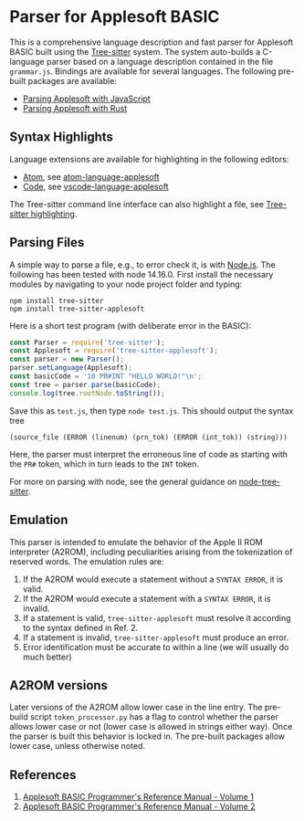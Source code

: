 Parser for Applesoft BASIC
==========================

This is a comprehensive language description and fast parser for Applesoft BASIC built using the [Tree-sitter](https://tree-sitter.github.io/tree-sitter/) system.  The system auto-builds a C-language parser based on a language description contained in the file `grammar.js`.  Bindings are available for several languages.  The following pre-built packages are available:

* [Parsing Applesoft with JavaScript](https://www.npmjs.com/package/tree-sitter-applesoft)
* [Parsing Applesoft with Rust](https://crates.io/crates/tree-sitter-applesoft)

Syntax Highlights
-----------------

Language extensions are available for highlighting in the following editors:

* [Atom](https://atom.io), see [atom-language-applesoft](https://github.com/dfgordon/atom-language-applesoft)
* [Code](https://code.visualstudio.com/), see [vscode-language-applesoft](https://github.com/dfgordon/vscode-language-applesoft)

The Tree-sitter command line interface can also highlight a file, see [Tree-sitter highlighting](https://tree-sitter.github.io/tree-sitter/syntax-highlighting).

Parsing Files
-------------

A simple way to parse a file, e.g., to error check it, is with [Node.js](https://nodejs.org/en/). The following has been tested with node 14.16.0.  First install the necessary modules by navigating to your node project folder and typing:
```
npm install tree-sitter
npm install tree-sitter-applesoft
```
Here is a short test program (with deliberate error in the BASIC):
```js
const Parser = require('tree-sitter');
const Applesoft = require('tree-sitter-applesoft');
const parser = new Parser();
parser.setLanguage(Applesoft);
const basicCode = '10 PR#INT "HELLO WORLD!"\n';
const tree = parser.parse(basicCode);
console.log(tree.rootNode.toString());
```
Save this as `test.js`, then type `node test.js`.  This should output the syntax tree
```
(source_file (ERROR (linenum) (prn_tok) (ERROR (int_tok)) (string)))
```
Here, the parser must interpret the erroneous line of code as starting with the `PR#` token, which in turn leads to the `INT` token.

For more on parsing with node, see the general guidance on [node-tree-sitter](https://github.com/tree-sitter/node-tree-sitter).

Emulation
---------

This parser is intended to emulate the behavior of the Apple II ROM interpreter (A2ROM), including peculiarities arising from the tokenization of reserved words.  The emulation rules are:

1. If the A2ROM would execute a statement without a `SYNTAX ERROR`, it is valid.
2. If the A2ROM would execute a statement with a `SYNTAX ERROR`, it is invalid.
3. If a statement is valid, `tree-sitter-applesoft` must resolve it according to the syntax defined in Ref. 2.
4. If a statement is invalid, `tree-sitter-applesoft` must produce an error.
5. Error identification must be accurate to within a line (we will usually do much better)

A2ROM versions
--------------

Later versions of the A2ROM allow lower case in the line entry.  The pre-build script `token_processor.py` has a flag to control whether the parser allows lower case or not (lower case is allowed in strings either way).  Once the parser is built this behavior is locked in.  The pre-built packages allow lower case, unless otherwise noted.

References
-----------

1. [Applesoft BASIC Programmer's Reference Manual - Volume 1](https://www.apple.asimov.net/documentation/programming/basic/49163042-Apple-II-Applesoft-BASIC-Programmer-s-Reference-Manual-Volume-1.pdf)
2. [Applesoft BASIC Programmer's Reference Manual - Volume 2](https://www.apple.asimov.net/documentation/programming/basic/49163108-Apple-II-Applesoft-BASIC-Programmer-s-Reference-Manual-Volume-2.pdf)
